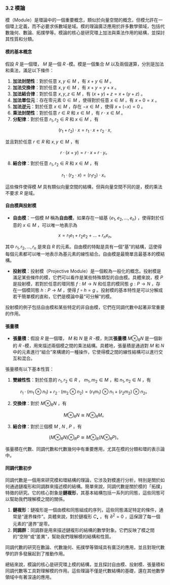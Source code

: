 ### 3.2 模論

模（Module）是環論中的一個重要概念，類似於向量空間的概念，但模允許在一個環上定義，而不必要求係數域是域。模的理論廣泛應用於許多數學領域，包括代數幾何、數論、拓撲學等。模論的核心是研究環上加法與乘法作用的結構，並探討其性質和分類。

#### 模的基本概念

假設  $`R`$  是一個環， $`M`$  是一個  $`R`$ -模。模是一個集合  $`M`$  以及兩個運算，分別是加法和乘法，滿足以下條件：

1. **加法封閉性**：對於任意  $`x, y \in M`$ ，有  $`x + y \in M`$ 。
2. **加法交換律**：對於任意  $`x, y \in M`$ ，有  $`x + y = y + x`$ 。
3. **加法結合律**：對於任意  $`x, y, z \in M`$ ，有  $`(x + y) + z = x + (y + z)`$ 。
4. **加法單位元**：存在零元素  $`0 \in M`$ ，使得對於任意  $`x \in M`$ ，有  $`x + 0 = x`$ 。
5. **加法逆元**：對於任意  $`x \in M`$ ，存在  $`-x \in M`$ ，使得  $`x + (-x) = 0`$ 。
6. **乘法封閉性**：對於任意  $`r \in R`$  和  $`x \in M`$ ，有  $`r \cdot x \in M`$ 。
7. **分配律**：對於任意  $`r_1, r_2 \in R`$  和  $`x \in M`$ ，有
   
```math
(r_1 + r_2) \cdot x = r_1 \cdot x + r_2 \cdot x,
```

   並且對於任意  $`r \in R`$  和  $`x, y \in M`$ ，有
   
```math
r \cdot (x + y) = r \cdot x + r \cdot y。
```

8. **結合律**：對於任意  $`r_1, r_2 \in R`$  和  $`x \in M`$ ，有
   
```math
r_1 \cdot (r_2 \cdot x) = (r_1 r_2) \cdot x。
```


這些條件使得模  $`M`$  具有類似向量空間的結構，但與向量空間不同的是，模的乘法不要求  $`R`$  是域。

#### 自由模與投射模

- **自由模**：一個模  $`M`$  稱為**自由模**，如果存在一組基  $`\{e_1, e_2, \dots, e_n\}`$ ，使得對於任意的  $`x \in M`$ ，可以唯一地表示為
  
```math
x = r_1 e_1 + r_2 e_2 + \dots + r_n e_n,
```

  其中  $`r_1, r_2, \dots, r_n`$  是來自  $`R`$  的元素。自由模的特點是具有一個“基”的結構，這使得每個元素都可以唯一地表示為基元素的線性組合。自由模是最簡單且最基本的模結構。

- **投射模**：投射模（Projective Module）是一個較為一般化的概念。投射模是滿足某些條件的模，它們可以看作是某些特殊類型的自由模。具體來說，模  $`P`$  是投射模，若對於任意的環同態  $`f: M \to N`$  和任意的模同態  $`g: P \to N`$ ，存在一個模同態  $`h: P \to M`$ ，使得  $`f \circ h = g`$ 。投射模的基本特性是可以分解成若干簡單模的直和，它們是模論中最“可分解”的模。

投射模的例子包括自由模和某些特定的非自由模，它們在同調代數中起著非常重要的作用。

#### 張量積

- **張量積**：假設  $`R`$  是一個環， $`M`$  和  $`N`$  是  $`R`$ -模，則其**張量積**  $`M \otimes_R N`$  是一個新的  $`R`$ -模，用來描述兩個模之間的乘法結構。具體地，張量積是通過對  $`M`$  和  $`N`$  中的元素進行“組合”來構建的一種操作，它使得模之間的線性結構可以進行交互和混合。

張量積有以下基本性質：
1. **雙線性性**：對於任意的  $`r_1, r_2 \in R`$ ， $`m_1, m_2 \in M`$ ，和  $`n_1, n_2 \in N`$ ，有
   
```math
r_1 \cdot (m_1 \otimes n_1) + r_2 \cdot (m_2 \otimes n_2) = (r_1 m_1) \otimes n_1 + (r_2 m_2) \otimes n_2。
```

2. **交換律**：對於  $`M \otimes_R N`$ ，有
   
```math
M \otimes_R N \cong N \otimes_R M。
```

3. **結合律**：對於三個模  $`M`$ ,  $`N`$ ,  $`P`$ ，有
   
```math
(M \otimes_R N) \otimes_R P \cong M \otimes_R (N \otimes_R P)。
```


張量積在代數、同調代數和代數幾何中有重要應用，尤其在模的分類和環的表示論中。

#### 同調代數初步

同調代數是一個用來研究模和環結構的理論，它涉及對模進行分析，特別是關於如何通過鏈複形和同調群來描述模的結構。簡單來說，同調代數是關於模的「拓撲」特徵的研究。它的核心對象是**鏈複形**，其基本結構包括一系列的同態，這些同態可以幫助我們理解模之間的關係。

1. **鏈複形**：鏈複形是一個由模和同態組成的序列，這些同態滿足特定的條件，通常是“邊界條件”。具體來說，對於鏈複形  $`C_\bullet`$ ，有  $`\partial^2 = 0`$ ，這保證了每一個元素的“邊界”是零。
2. **同調群**：同調群是用來描述鏈複形的結構的數學對象。它們反映了模之間的“空隙”或“差異”，幫助我們理解模的結構和性質。

同調代數的研究在數論、代數幾何、拓撲學等領域具有廣泛的應用，並且對現代數學的許多發展起到了推動作用。

總結來說，模論的核心是研究環上模的結構，並且探討自由模、投射模、張量積和同調代數等工具對理解模的作用。這些理論不僅是代數結構的基礎，還在其他數學領域中有著深遠的應用。